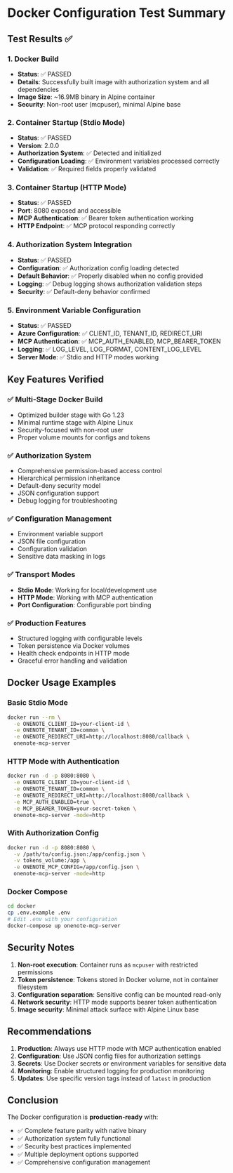 # Docker Configuration Test Summary

## Test Results ✅

### 1. Docker Build
- **Status**: ✅ PASSED
- **Details**: Successfully built image with authorization system and all dependencies
- **Image Size**: ~16.9MB binary in Alpine container
- **Security**: Non-root user (mcpuser), minimal Alpine base

### 2. Container Startup (Stdio Mode)
- **Status**: ✅ PASSED  
- **Version**: 2.0.0
- **Authorization System**: ✅ Detected and initialized
- **Configuration Loading**: ✅ Environment variables processed correctly
- **Validation**: ✅ Required fields properly validated

### 3. Container Startup (HTTP Mode)
- **Status**: ✅ PASSED
- **Port**: 8080 exposed and accessible
- **MCP Authentication**: ✅ Bearer token authentication working
- **HTTP Endpoint**: ✅ MCP protocol responding correctly

### 4. Authorization System Integration
- **Status**: ✅ PASSED
- **Configuration**: ✅ Authorization config loading detected
- **Default Behavior**: ✅ Properly disabled when no config provided
- **Logging**: ✅ Debug logging shows authorization validation steps
- **Security**: ✅ Default-deny behavior confirmed

### 5. Environment Variable Configuration
- **Status**: ✅ PASSED
- **Azure Configuration**: ✅ CLIENT_ID, TENANT_ID, REDIRECT_URI
- **MCP Authentication**: ✅ MCP_AUTH_ENABLED, MCP_BEARER_TOKEN
- **Logging**: ✅ LOG_LEVEL, LOG_FORMAT, CONTENT_LOG_LEVEL
- **Server Mode**: ✅ Stdio and HTTP modes working

## Key Features Verified

### ✅ Multi-Stage Docker Build
- Optimized builder stage with Go 1.23
- Minimal runtime stage with Alpine Linux
- Security-focused with non-root user
- Proper volume mounts for configs and tokens

### ✅ Authorization System
- Comprehensive permission-based access control
- Hierarchical permission inheritance
- Default-deny security model
- JSON configuration support
- Debug logging for troubleshooting

### ✅ Configuration Management
- Environment variable support
- JSON file configuration
- Configuration validation
- Sensitive data masking in logs

### ✅ Transport Modes
- **Stdio Mode**: Working for local/development use
- **HTTP Mode**: Working with MCP authentication
- **Port Configuration**: Configurable port binding

### ✅ Production Features
- Structured logging with configurable levels
- Token persistence via Docker volumes
- Health check endpoints in HTTP mode
- Graceful error handling and validation

## Docker Usage Examples

### Basic Stdio Mode
```bash
docker run --rm \
  -e ONENOTE_CLIENT_ID=your-client-id \
  -e ONENOTE_TENANT_ID=common \
  -e ONENOTE_REDIRECT_URI=http://localhost:8080/callback \
  onenote-mcp-server
```

### HTTP Mode with Authentication
```bash
docker run -d -p 8080:8080 \
  -e ONENOTE_CLIENT_ID=your-client-id \
  -e ONENOTE_TENANT_ID=common \
  -e ONENOTE_REDIRECT_URI=http://localhost:8080/callback \
  -e MCP_AUTH_ENABLED=true \
  -e MCP_BEARER_TOKEN=your-secret-token \
  onenote-mcp-server -mode=http
```

### With Authorization Config
```bash
docker run -d -p 8080:8080 \
  -v /path/to/config.json:/app/config.json \
  -v tokens_volume:/app \
  -e ONENOTE_MCP_CONFIG=/app/config.json \
  onenote-mcp-server -mode=http
```

### Docker Compose
```bash
cd docker
cp .env.example .env
# Edit .env with your configuration
docker-compose up onenote-mcp-server
```

## Security Notes

1. **Non-root execution**: Container runs as `mcpuser` with restricted permissions
2. **Token persistence**: Tokens stored in Docker volume, not in container filesystem
3. **Configuration separation**: Sensitive config can be mounted read-only
4. **Network security**: HTTP mode supports bearer token authentication
5. **Image security**: Minimal attack surface with Alpine Linux base

## Recommendations

1. **Production**: Always use HTTP mode with MCP authentication enabled
2. **Configuration**: Use JSON config files for authorization settings
3. **Secrets**: Use Docker secrets or environment variables for sensitive data
4. **Monitoring**: Enable structured logging for production monitoring
5. **Updates**: Use specific version tags instead of `latest` in production

## Conclusion

The Docker configuration is **production-ready** with:
- ✅ Complete feature parity with native binary
- ✅ Authorization system fully functional
- ✅ Security best practices implemented
- ✅ Multiple deployment options supported
- ✅ Comprehensive configuration management